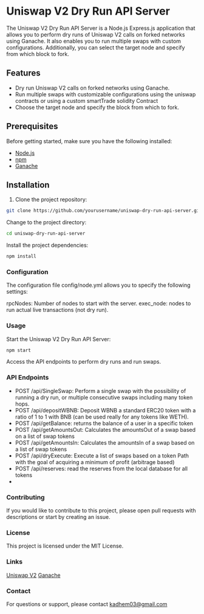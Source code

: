 # Uniswap V2 Dry Run API Server

The Uniswap V2 Dry Run API Server is a Node.js Express.js application that allows you to perform dry runs of Uniswap V2
calls on forked networks using Ganache. It also enables you to run multiple swaps with custom configurations.
Additionally, you can select the target node and specify from which block to fork.

## Features

- Dry run Uniswap V2 calls on forked networks using Ganache.
- Run multiple swaps with customizable configurations using the uniswap contracts or using a custom smartTrade solidity Contract
- Choose the target node and specify the block from which to fork.

## Prerequisites

Before getting started, make sure you have the following installed:

- [Node.js](https://nodejs.org/)
- [npm](https://www.npmjs.com/)
- [Ganache](https://www.trufflesuite.com/ganache)

## Installation

1. Clone the project repository:

```bash
git clone https://github.com/yourusername/uniswap-dry-run-api-server.git
```

Change to the project directory:

```bash
cd uniswap-dry-run-api-server
```
Install the project dependencies:

```bash
npm install
```
### Configuration

The configuration file config/node.yml allows you to specify the following settings:

rpcNodes: Number of nodes to start with the server.
exec_node: nodes to run actual live transactions (not dry run).

### Usage

Start the Uniswap V2 Dry Run API Server:

```bash
npm start
```

Access the API endpoints to perform dry runs and run swaps.

### API Endpoints

* POST /api/SingleSwap: Perform a single swap with the possibility of running a dry run, or multiple consecutive swaps including many token hops.
* POST /api/depositWBNB: Deposit WBNB a standard ERC20 token with a ratio of 1 to 1 with BNB (can be used really for any tokens like WETH).
* POST /api/getBalance: returns the balance of a user in a specific token 
* POST /api/getAmountsOut: Calculates the amountsOut of a swap based on a list of swap tokens
* POST /api/getAmountsIn: Calculates the amountsIn of a swap based on a list of swap tokens
* POST /api/dryExecute: Execute a list of swaps based on a token Path with the goal of acquiring a minimum of profit (arbitrage based)
* POST /api/reserves: read the reserves from the local database for all tokens
* 
### Contributing
If you would like to contribute to this project, please open pull requests with descriptions or start by creating an issue.

### License
This project is licensed under the MIT License.

### Links
[Uniswap V2](https://uniswap.org/)
[Ganache](https://www.trufflesuite.com/ganache)


### Contact
For questions or support, please contact kadhem03@gmail.com

